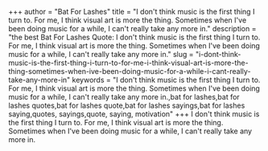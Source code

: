 +++
author = "Bat For Lashes"
title = "I don't think music is the first thing I turn to. For me, I think visual art is more the thing. Sometimes when I've been doing music for a while, I can't really take any more in."
description = "the best Bat For Lashes Quote: I don't think music is the first thing I turn to. For me, I think visual art is more the thing. Sometimes when I've been doing music for a while, I can't really take any more in."
slug = "i-dont-think-music-is-the-first-thing-i-turn-to-for-me-i-think-visual-art-is-more-the-thing-sometimes-when-ive-been-doing-music-for-a-while-i-cant-really-take-any-more-in"
keywords = "I don't think music is the first thing I turn to. For me, I think visual art is more the thing. Sometimes when I've been doing music for a while, I can't really take any more in.,bat for lashes,bat for lashes quotes,bat for lashes quote,bat for lashes sayings,bat for lashes saying,quotes, sayings,quote, saying, motivation"
+++
I don't think music is the first thing I turn to. For me, I think visual art is more the thing. Sometimes when I've been doing music for a while, I can't really take any more in.
